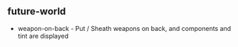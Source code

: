 ## future-world
- weapon-on-back - Put / Sheath weapons on back, and components and tint are displayed
